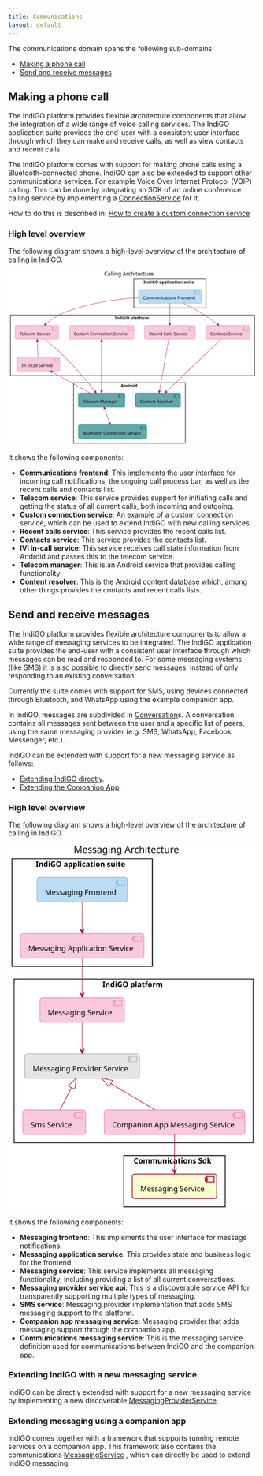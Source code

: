 ```yaml
---
title: Communications
layout: default
---
```


The communications domain spans the following sub-domains:

- [Making a phone call](#making-a-phone-call)
- [Send and receive messages](#send-and-receive-messages)

## Making a phone call

The IndiGO platform provides flexible architecture components that allow the integration of a wide
range of voice calling services. The IndiGO application suite provides the end-user with a
consistent user interface through which they can make and receive calls, as well as view contacts
and recent calls.

The IndiGO platform comes with support for making phone calls using a Bluetooth-connected phone.
IndiGO can also be extended to support other communications services. For example Voice Over
Internet Protocol (VOIP) calling. This can be done by integrating an SDK of an online conference
calling service by implementing a
[ConnectionService](https://developer.android.com/reference/android/telecom/ConnectionService) for
it.

How to do this is described in:
[How to create a custom connection service](https://developer-staging.tomtom.com/indigo/tutorials-and-examples/how-tos/how-to-create-a-custom-connection-service.html)

### High level overview

The following diagram shows a high-level overview of the architecture of calling in IndiGO.

![Calling high-level overview image](images/communications_domain-calling-high-level-overview.svg)

It shows the following components:

- __Communications frontend__: This implements the user interface for incoming call notifications,
    the ongoing call process bar, as well as the recent calls and contacts list.
- __Telecom service__: This service provides support for initiating calls and getting the status
    of all current calls, both incoming and outgoing.
- __Custom connection service__: An example of a custom connection service, which can be used to
  extend IndiGO with new calling services.
- __Recent calls service__: This service provides the recent calls list.
- __Contacts service__: This service provides the contacts list.
- __IVI in-call service__: This service receives call state information from Android and passes
    this to the telecom service.
- __Telecom manager__: This is an Android service that provides calling functionality.
- __Content resolver__: This is the Android content database which, among other things provides
  the contacts and recent calls lists.

## Send and receive messages

The IndiGO platform provides flexible architecture components to allow a wide range of
messaging services to be integrated. The IndiGO application suite provides the end-user with a
consistent user interface through which messages can be read and responded to. For some messaging
systems (like SMS) it is  also possible to directly send messages, instead of only responding to
an existing conversation.

Currently the suite comes with support for SMS, using devices connected through Bluetooth, and
WhatsApp using the example companion app.

In IndiGO, messages are subdivided in
[Conversation](https://developer.tomtom.com/assets/downloads/indigo/indigo-api/latest/core_common_messaging/com.tomtom.ivi.core.common.messaging/-conversation/index.html)s.
A conversation contains all messages sent between the user and a specific list of peers, using the
same messaging provider (e.g. SMS, WhatsApp, Facebook Messenger, etc.).

IndiGO can be extended with support for a new messaging service as follows:

- [Extending IndiGO directly](#extending-indigo-with-a-new-messaging-service).
- [Extending the Companion App](#extending-messaging-using-a-companion-app).


### High level overview

The following diagram shows a high-level overview of the architecture of calling in IndiGO.

![Messaging high-level overview image](images/communications_domain-messaging-high-level-overview.svg)

It shows the following components:

- __Messaging frontend__: This implements the user interface for message notifications.
- __Messaging application service__: This provides state and business logic for the frontend.
- __Messaging service__: This service implements all messaging functionality, including providing
  a list of all current conversations.
- __Messaging provider service api__: This is a discoverable service API for transparently
  supporting multiple types of messaging.
- __SMS service__: Messaging provider implementation that adds SMS messaging support to the
  platform.
- __Companion app messaging service__: Messaging provider that adds messaging support through the
  companion app.
- __Communications messaging service__: This is the messaging service definition used for
  communications between IndiGO and the companion app.

### Extending IndiGO with a new messaging service

IndiGO can be directly extended with support for a new messaging service by implementing a new
discoverable
[MessagingProviderService](https://developer.tomtom.com/assets/downloads/indigo/indigo-api/latest/core_serviceapis_messagingprovider/com.tomtom.ivi.core.serviceapi.messagingprovider/-messaging-provider-service/index.html).

### Extending messaging using a companion app

IndiGO comes together with a framework that supports running remote services on a companion app.
This framework also contains the communications
[MessagingService](https://developer.tomtom.com/assets/downloads/indigo/indigo-api/latest/core_serviceapis_messaging/com.tomtom.ivi.core.serviceapi.messaging/-messaging-service/index.html)
, which can directly be used to extend IndiGO messaging.
